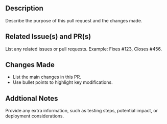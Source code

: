 ## Description 
Describe the purpose of this pull request and the changes made.

## Related Issue(s) and PR(s)
List any related issues or pull requests. Example: Fixes #123, Closes #456.

## Changes Made
- List the main changes in this PR. 
- Use bullet points to highlight key modifications.

## Addtional Notes 
Provide any extra information, such as testing steps, potential impact, or deployment considerations.